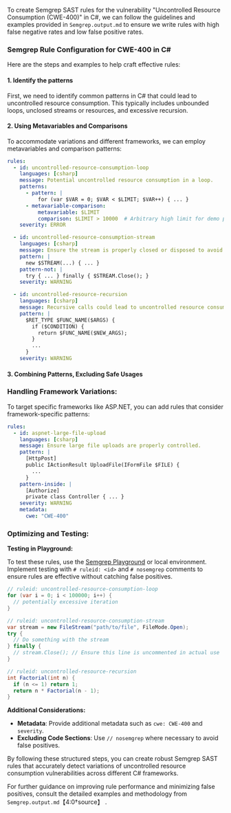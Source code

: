To create Semgrep SAST rules for the vulnerability "Uncontrolled Resource Consumption (CWE-400)" in C#, we can follow the guidelines and examples provided in `Semgrep.output.md` to ensure we write rules with high false negative rates and low false positive rates.

### Semgrep Rule Configuration for CWE-400 in C#

Here are the steps and examples to help craft effective rules:

#### 1. Identify the patterns
First, we need to identify common patterns in C# that could lead to uncontrolled resource consumption. This typically includes unbounded loops, unclosed streams or resources, and excessive recursion.

#### 2. Using Metavariables and Comparisons
To accommodate variations and different frameworks, we can employ metavariables and comparison patterns:

```yaml
rules:
  - id: uncontrolled-resource-consumption-loop
    languages: [csharp]
    message: Potential uncontrolled resource consumption in a loop.
    patterns:
      - pattern: |
          for (var $VAR = 0; $VAR < $LIMIT; $VAR++) { ... }
      - metavariable-comparison:
          metavariable: $LIMIT
          comparison: $LIMIT > 10000  # Arbitrary high limit for demo purposes; refine as needed.
    severity: ERROR

  - id: uncontrolled-resource-consumption-stream
    languages: [csharp]
    message: Ensure the stream is properly closed or disposed to avoid resource exhaustion.
    pattern: |
      new $STREAM(...) { ... }
    pattern-not: |
      try { ... } finally { $STREAM.Close(); }
    severity: WARNING

  - id: uncontrolled-resource-recursion
    languages: [csharp]
    message: Recursive calls could lead to uncontrolled resource consumption.
    pattern: |
      $RET_TYPE $FUNC_NAME($ARGS) {
        if ($CONDITION) {
          return $FUNC_NAME($NEW_ARGS);
        }
        ...
      }
    severity: WARNING
```

#### 3. Combining Patterns, Excluding Safe Usages

### Handling Framework Variations:
To target specific frameworks like ASP.NET, you can add rules that consider framework-specific patterns:

```yaml
rules:
  - id: aspnet-large-file-upload
    languages: [csharp]
    message: Ensure large file uploads are properly controlled.
    pattern: |
      [HttpPost]
      public IActionResult UploadFile(IFormFile $FILE) {
        ...
      }
    pattern-inside: |
      [Authorize]
      private class Controller { ... }
    severity: WARNING
    metadata:
      cwe: "CWE-400"
```

### Optimizing and Testing:

**Testing in Playground:** 

To test these rules, use the [Semgrep Playground](https://semgrep.dev) or local environment. Implement testing with `# ruleid: <id>` and `# nosemgrep` comments to ensure rules are effective without catching false positives.

```csharp
// ruleid: uncontrolled-resource-consumption-loop
for (var i = 0; i < 100000; i++) {
  // potentially excessive iteration
}

// ruleid: uncontrolled-resource-consumption-stream
var stream = new FileStream("path/to/file", FileMode.Open);
try {
  // Do something with the stream
} finally {
  // stream.Close(); // Ensure this line is uncommented in actual use
}

// ruleid: uncontrolled-resource-recursion
int Factorial(int n) {
  if (n <= 1) return 1;
  return n * Factorial(n - 1);
}
```

**Additional Considerations:**

* **Metadata**: Provide additional metadata such as `cwe: CWE-400` and `severity`.
* **Excluding Code Sections**: Use `// nosemgrep` where necessary to avoid false positives.

By following these structured steps, you can create robust Semgrep SAST rules that accurately detect variations of uncontrolled resource consumption vulnerabilities across different C# frameworks.

For further guidance on improving rule performance and minimizing false positives, consult the detailed examples and methodology from `Semgrep.output.md`【4:0†source】   .